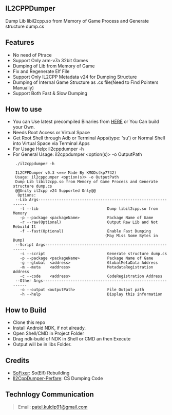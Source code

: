 ## IL2CPPDumper
Dump Lib libil2cpp.so from Memory of Game Process and Generate structure dump.cs

## Features
- No need of Ptrace
- Support Only arm-v7a 32bit Games
- Dumping of Lib from Memory of Game
- Fix and Regenerate Elf File
- Support Only IL2CPP Metadata v24 for Dumping Structure
- Dumping of Internal Game Structure as .cs file(Need to Find Pointers Manually)
- Support Both Fast & Slow Dumping
 
## How to use
- You can Use latest precompiled Binaries from [HERE](https://github.com/kp7742/IL2CPPDumper/tree/master/lib/) or You Can build your Own.
- Needs Root Access or Virtual Space
- Get Root Shell through Adb or Terminal Apps(type: 'su') or Normal Shell into Virtual Space via Terminal Apps
- For Usage Help: il2cppdumper -h
- For General Usage: il2cppdumper <option(s)> -o OutputPath
	```
	 ./il2cppdumper -h
	 
	 IL2CPPDumper v0.3 <==> Made By KMODs(kp7742)
	 Usage: il2cppdumper <option(s)> -o OutputPath
	 Dump Lib libil2cpp.so from Memory of Game Process and Generate structure dump.cs
	 @@Unity il2cpp v24 Supported Only@@
	  Options:
	 --Lib Args--------------------------------------------------------------
	   -l --lib                              Dump libil2cpp.so from Memory
	   -p --package <packageName>            Package Name of Game
	   -r --raw(Optional)                    Output Raw Lib and Not Rebuild It
	   -f --fast(Optional)                   Enable Fast Dumping
	 										(May Miss Some Bytes in Dump)
	 --Script Args-----------------------------------------------------------
	   -s --script                           Generate structure dump.cs
	   -p --package <packageName>            Package Name of Game
	   -g --global  <address>                GlobalMetaData Address
	   -m --meta    <address>                MetadataRegistration Address
	   -c --code    <address>                CodeRegistration Address
	 --Other Args------------------------------------------------------------
	   -o --output <outputPath>              File Output path
	   -h --help                             Display this information
	```
	
## How to Build
- Clone this repo
- Install Android NDK, if not already.
- Open Shell/CMD in Project Folder
- Drag ndk-build of NDK in Shell or CMD an then Execute
- Output will be in libs Folder.

## Credits
- [SoFixer](https://github.com/F8LEFT/SoFixer): So(Elf) Rebuilding
- [Il2CppDumper-Perfare](https://github.com/Perfare/Il2CppDumper): CS Dumping Code

## Technlogy Communication
> Email: patel.kuldip91@gmail.com
